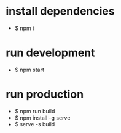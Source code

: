 # install dependencies
- $ npm i

# run development
- $ npm start

# run production
- $ npm run build
- $ npm install -g serve
- $ serve -s build